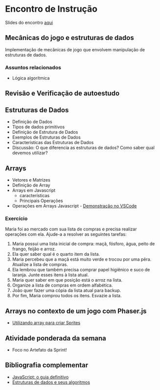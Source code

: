 # Encontro de Instrução
Slides do encontro [aqui](https://drive.google.com/file/d/1MOc6yFc19K1_IL2mLOsEFkQgyH64i0Tv/view?usp=drive_link)

## Mecânicas do jogo e estruturas de dados
Implementação de mecânicas de jogo que envolvem manipulação de estruturas de dados.

### Assuntos relacionados
- Lógica algorítmica

## Revisão e Verificação de autoestudo


## Estruturas de Dados
- Definição de Dados
- Tipos de dados primitivos
- Definição de Estrutura de Dados
- Exemplos de Estruturas de Dados
- Características das Estruturas de Dados
- Discussão: O que diferencia as estruturas de dados? Como saber qual devemos utilizar?


## Arrays
- Vetores e Matrizes
- Definição de Array
- Arrays em Javascript
    - características
    - Principais Operações
- Operações em Arrays Javascript  - [Demonstração no VSCode](https://github.com/kterra/Inteli-2024-1A/blob/main/INTELI-M1-T14/semana06/src/operacoesArrays.js)


### Exercício
Maria foi ao mercado com sua lista de compras e precisa realizar operações com ela. Ajude-a a resolver as seguintes tarefas:

1. Maria possui uma lista inicial de compra: maçã, fósforo, água, peito de frango, feijão e  arroz.
2. Ela quer saber qual é  o quarto item da lista.
3. Maria percebeu que a maçã está muito verde e trocou por uma pêra. Atualize a lista de compras.
4. Ela lembrou que também precisa comprar papel higiênico e suco de laranja. Junte esses itens à lista atual.
5. Maria quer saber em que posição está o arroz na lista.
6. Organize a lista de compras em ordem alfabética.
7. João quer fazer uma cópia da lista atual para backup.
8. Por fim, Maria comprou todos os itens. Esvazie a lista.


## Arrays no contexto de um jogo com Phaser.js 
- [Utilizando array para criar Sprites](https://github.com/kterra/Inteli-2024-1A/tree/main/EXEMPLOS/exemplo_array_sprite)


## Atividade ponderada da semana
- Foco no Artefato da Sprint!


## Bibliografia complementar
- [JavaScript: o guia definitivo](https://integrada.minhabiblioteca.com.br/#/books/9788565837484/)
- [Estruturas de dados e seus algoritmos](https://integrada.minhabiblioteca.com.br/books/978-85-216-2995-5)

